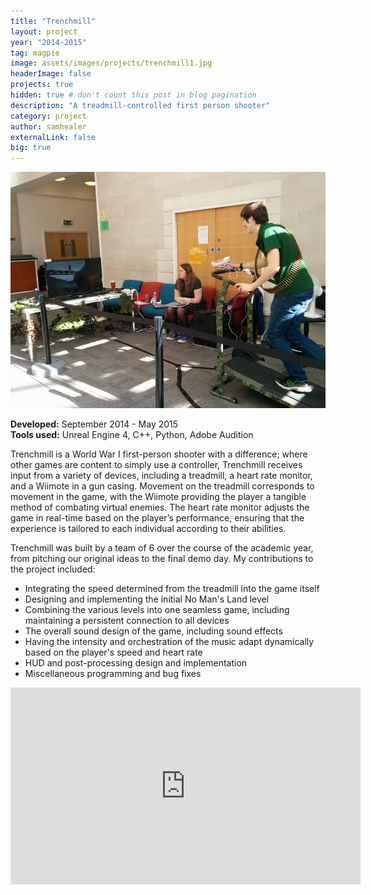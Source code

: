 ```yaml
---
title: "Trenchmill"
layout: project
year: "2014-2015"
tag: magpie
image: assets/images/projects/trenchmill1.jpg
headerImage: false
projects: true
hidden: true # don't count this post in blog pagination
description: "A treadmill-controlled first person shooter"
category: project
author: samhealer
externalLink: false
big: true
---
```


![68648492_361239248141556_8522284295832731648_n](/assets/images/projects/trenchmill1.jpg)

**Developed:** September 2014 - May 2015\
**Tools used:** Unreal Engine 4, C++, Python, Adobe Audition

Trenchmill is a World War I first-person shooter with a difference; where other games are content to simply use a controller, Trenchmill receives input from a variety of devices, including a treadmill, a heart rate monitor, and a Wiimote in a gun casing. Movement on the treadmill corresponds to movement in the game, with the Wiimote providing the player a tangible method of combating virtual enemies. The heart rate monitor adjusts the game in real-time based on the player’s performance, ensuring that the experience is tailored to each individual according to their abilities.

Trenchmill was built by a team of 6 over the course of the academic year, from pitching our original ideas to the final demo day. My contributions to the project included:

* Integrating the speed determined from the treadmill into the game itself
* Designing and implementing the initial No Man's Land level
* Combining the various levels into one seamless game, including maintaining a persistent connection to all devices
* The overall sound design of the game, including sound effects
* Having the intensity and orchestration of the music adapt dynamically based on the player's speed and heart rate
* HUD and post-processing design and implementation
* Miscellaneous programming and bug fixes

<iframe width="560" height="315" src="https://www.youtube.com/embed/lV5bTLVJFqI" frameborder="0" allowfullscreen></iframe>